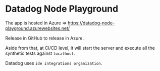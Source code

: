 # Datadog Node Playground

The app is hosted in Azure => <https://datadog-node-playground.azurewebsites.net/>

Release in GitHub to release in Azure.

Aside from that, at CI/CD level, it will start the server and execute all the synthetic tests against `localhost`.

Datadog uses `ide integrations organization`.

